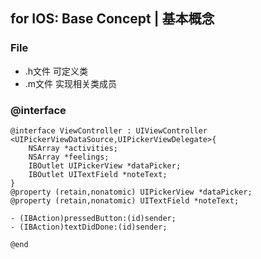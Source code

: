 ## for IOS: Base Concept | 基本概念

### File
- .h文件 可定义类
- .m文件 实现相关类成员

### @interface
```object-c
@interface ViewController : UIViewController
<UIPickerViewDataSource,UIPickerViewDelegate>{
    NSArray *activities;
    NSArray *feelings;
    IBOutlet UIPickerView *dataPicker;
    IBOutlet UITextField *noteText;
}
@property (retain,nonatomic) UIPickerView *dataPicker;
@property (retain,nonatomic) UITextField *noteText;

- (IBAction)pressedButton:(id)sender;
- (IBAction)textDidDone:(id)sender;

@end
```
